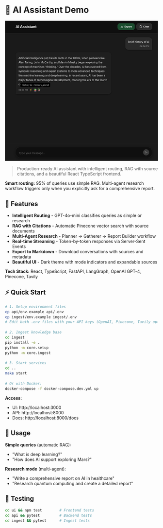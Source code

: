 # 🤖 AI Assistant Demo

![AI Assistant Demo](./docs/screenshot.png)

> Production-ready AI assistant with intelligent routing, RAG with source citations, and a beautiful React TypeScript frontend.

**Smart routing:** 95% of queries use simple RAG. Multi-agent research workflow triggers only when you explicitly ask for a comprehensive report.

## 🚀 Features

- **Intelligent Routing** - GPT-4o-mini classifies queries as simple or research
- **RAG with Citations** - Automatic Pinecone vector search with source documents
- **Multi-Agent Research** - Planner → Gatherer → Report Builder workflow
- **Real-time Streaming** - Token-by-token responses via Server-Sent Events
- **Export to Markdown** - Download conversations with sources and metadata
- **Beautiful UI** - Dark theme with mode indicators and expandable sources

**Tech Stack:** React, TypeScript, FastAPI, LangGraph, OpenAI GPT-4, Pinecone, Tavily

## ⚡ Quick Start

```bash
# 1. Setup environment files
cp api/env.example api/.env
cp ingest/env.example ingest/.env
# Edit both .env files with your API keys (OpenAI, Pinecone, Tavily optional)

# 2. Ingest knowledge base
cd ingest
pip install -e .
python -m core.setup
python -m core.ingest

# 3. Start services
cd ..
make start

# Or with Docker:
docker-compose -f docker-compose.dev.yml up
```

**Access:**
- UI: http://localhost:3000
- API: http://localhost:8000
- Docs: http://localhost:8000/docs

## 📖 Usage

**Simple queries** (automatic RAG):
- "What is deep learning?"
- "How does AI support exploring Mars?"

**Research mode** (multi-agent):
- "Write a comprehensive report on AI in healthcare"
- "Research quantum computing and create a detailed report"

## 🧪 Testing

```bash
cd ui && npm test        # Frontend tests
cd api && pytest         # Backend tests
cd ingest && pytest      # Ingest tests
```
